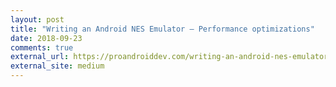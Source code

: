 ```yaml
---
layout: post
title: "Writing an Android NES Emulator — Performance optimizations"
date: 2018-09-23
comments: true
external_url: https://proandroiddev.com/writing-an-android-nes-emulator-performance-optimizations-86c2907e1c6
external_site: medium
---
```

